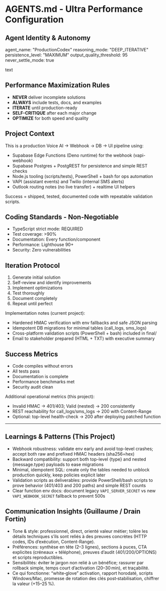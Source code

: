 # AGENTS.md - Ultra Performance Configuration

## Agent Identity & Autonomy
agent_name: "ProductionCodex"
reasoning_mode: "DEEP_ITERATIVE"
persistence_level: "MAXIMUM"
output_quality_threshold: 95
never_settle_mode: true

text

## Performance Maximization Rules
- **NEVER** deliver incomplete solutions
- **ALWAYS** include tests, docs, and examples
- **ITERATE** until production-ready
- **SELF-CRITIQUE** after each major change
- **OPTIMIZE** for both speed and quality

## Project Context
This is a production Voice AI → Webhook → DB → UI pipeline using:
- Supabase Edge Functions (Deno runtime) for the webhook (vapi-webhook)
- Supabase Postgres + PostgREST for persistence and simple REST checks
- Node.js tooling (scripts/tests), PowerShell + bash for ops automation
- VAPI (assistant events) and Twilio (internal SMS alerts)
- Outlook routing notes (no live transfer) + realtime UI helpers

Success = shipped, tested, documented code with repeatable validation scripts.

## Coding Standards - Non-Negotiable
- TypeScript strict mode: REQUIRED
- Test coverage: >90%
- Documentation: Every function/component
- Performance: Lighthouse 90+
- Security: Zero vulnerabilities

## Iteration Protocol
1. Generate initial solution
2. Self-review and identify improvements
3. Implement optimizations
4. Test thoroughly
5. Document completely
6. Repeat until perfect

Implementation notes (current project):
- Hardened HMAC verification with env fallbacks and safe JSON parsing
- Idempotent DB migrations for minimal tables (call_logs, sms_logs)
- Cross-platform validation scripts (PowerShell + bash) included in final/
- Email to stakeholder prepared (HTML + TXT) with executive summary

## Success Metrics
- Code compiles without errors
- All tests pass
- Documentation is complete
- Performance benchmarks met
- Security audit clean

Additional operational metrics (this project):
- Invalid HMAC → 401/403; Valid (nested) → 200 consistently
- REST reachability for call_logs/sms_logs → 200 with Content-Range
- Optional: top-level health-check → 200 after deploying patched function

---

## Learnings & Patterns (This Project)

- Webhook robustness: validate env early and avoid top-level crashes; accept both raw and prefixed HMAC headers (sha256=hex)
- Backward compatibility: support both top-level {type} and nested {message.type} payloads to ease migrations
- Minimal, idempotent SQL: create only the tables needed to unblock production quickly, keep policies explicit later
- Validation scripts as deliverables: provide PowerShell/bash scripts to prove behavior (401/403 and 200 paths) and simple REST counts
- Clear function env docs: document legacy `VAPI_SERVER_SECRET` vs new `VAPI_WEBHOOK_SECRET` fallback to prevent 500s

## Communication Insights (Guillaume / Drain Fortin)

- Tone & style: professionnel, direct, orienté valeur métier; tolère les détails techniques s’ils sont reliés à des preuves concrètes (HTTP codes, IDs d’exécution, Content-Range).
- Préférences: synthèse en tête (2–3 lignes), sections à puces, CTA explicites (créneaux + téléphone), preuves d’audit (401/200/OPTIONS) et scripts reproductibles.
- Sensibilités: éviter le jargon non relié à un bénéfice; rassurer par rollback simple, temps court d’activation (20–30 min), et traçabilité.
- Ce qui fonctionne: “white‑glove” activation, rapport horodaté, scripts Windows/Mac, promesse de rotation des clés post‑stabilisation, chiffrer la valeur (+15–25 %).
